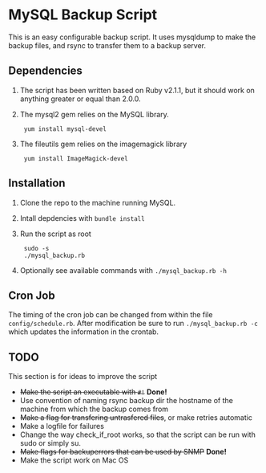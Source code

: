 # MySQL Backup Script
This is an easy configurable backup script. It uses mysqldump to make the backup files, and rsync to transfer them to a
backup server.

## Dependencies
1. The script has been written based on Ruby v2.1.1, but it should work on anything greater or equal than 2.0.0.
2. The mysql2 gem relies on the MySQL library.

        yum install mysql-devel

3. The fileutils gem relies on the imagemagick library

        yum install ImageMagick-devel

## Installation
1. Clone the repo to the machine running MySQL.
2. Intall depdencies with `bundle install`
3. Run the script as root

        sudo -s
        ./mysql_backup.rb

4. Optionally see available commands with `./mysql_backup.rb -h`

## Cron Job
The timing of the cron job can be changed from within the file `config/schedule.rb`. After modification be sure to run
`./mysql_backup.rb -c` which updates the information in the crontab.

## TODO
This section is for ideas to improve the script

- ~~Make the script an executable with `#!`~~ **Done!**
- Use convention of naming rsync backup dir the hostname of the machine from which the backup comes from
- ~~Make a flag for transfering untrasfered files~~, or make retries automatic
- Make a logfile for failures
- Change the way check_if_root works, so that the script can be run with sudo or simply su.
- ~~Make flags for backuperrors that can be used by SNMP~~ **Done!**
- Make the script work on Mac OS
